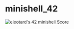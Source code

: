 # minishell_42

[![eleotard's 42 minishell Score](https://badge42.vercel.app/api/v2/cl8nl1dqr01260gkytto8hg02/project/2667885)](https://github.com/JaeSeoKim/badge42)
